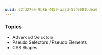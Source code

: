 ```yaml
---
uuid: 32fd27e5-9b8b-4459-aa3d-55f0001bdea6
---
```



### Topics
- Advanced Selectors
- Pseudo Selectors / Pseudo Elements
- CSS Shapes
